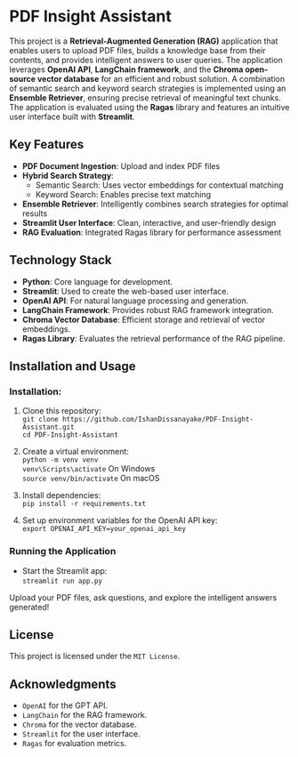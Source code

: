 # PDF Insight Assistant
This project is a **Retrieval-Augmented Generation (RAG)** application that enables users to upload PDF files, builds a knowledge base from their contents, and provides intelligent answers to user queries. The application leverages **OpenAI API**, **LangChain framework**, and the **Chroma open-source vector database** for an efficient and robust solution. A combination of semantic search and keyword search strategies is implemented using an **Ensemble Retriever**, ensuring precise retrieval of meaningful text chunks. The application is evaluated using the **Ragas** library and features an intuitive user interface built with **Streamlit**.

## Key Features
* **PDF Document Ingestion**: Upload and index PDF files
* **Hybrid Search Strategy**:
    - Semantic Search: Uses vector embeddings for contextual matching
    - Keyword Search: Enables precise text matching
* **Ensemble Retriever**: Intelligently combines search strategies for optimal results
* **Streamlit User Interface**: Clean, interactive, and user-friendly design
* **RAG Evaluation**: Integrated Ragas library for performance assessment

## Technology Stack
- **Python**: Core language for development.
- **Streamlit**: Used to create the web-based user interface.
- **OpenAI API**: For natural language processing and generation.
- **LangChain Framework**: Provides robust RAG framework integration.
- **Chroma Vector Database**: Efficient storage and retrieval of vector embeddings.
- **Ragas Library**: Evaluates the retrieval performance of the RAG pipeline.

## Installation and Usage
### Installation:
1. Clone this repository: <br>
`git clone https://github.com/IshanDissanayake/PDF-Insight-Assistant.git` <br>
`cd PDF-Insight-Assistant`

2. Create a virtual environment: <br>
  `python -m venv venv` <br>
`venv\Scripts\activate` On Windows <br>
`source venv/bin/activate` On macOS 

4. Install dependencies: <br>
`pip install -r requirements.txt`

5. Set up environment variables for the OpenAI API key: <br>
   `export OPENAI_API_KEY=your_openai_api_key`

### Running the Application
* Start the Streamlit app: <br>
`streamlit run app.py` <br>

Upload your PDF files, ask questions, and explore the intelligent answers generated!

## License
This project is licensed under the `MIT License`.

## Acknowledgments
* `OpenAI` for the GPT API.
* `LangChain` for the RAG framework.
* `Chroma` for the vector database.
* `Streamlit` for the user interface.
* `Ragas` for evaluation metrics.




